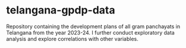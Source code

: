 # telangana-gpdp-data
Repository containing the development plans of all gram panchayats in Telangana from the year 2023-24. I further conduct exploratory data analysis and explore correlations with other variables.
